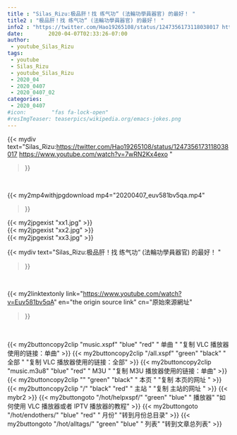```yaml
---
title : "Silas_Rizu:极品肝！找 练气功“ (法輪功學員器官) 的最好！ "
title2 : "极品肝！找 练气功“ (法輪功學員器官) 的最好！ "
info2 : "https://twitter.com/Hao19265108/status/1247356173118038017 https://www.youtube.com/watch?v=7wRN2Kx4exo "
date:        2020-04-07T02:33:26-07:00
author:
 - youtube_Silas_Rizu
tags:
 - youtube
 - Silas_Rizu
 - youtube_Silas_Rizu
 - 2020_04
 - 2020_0407
 - 2020_0407_02
categories:
 - 2020_0407
#icon:        "fas fa-lock-open"
#resImgTeaser: teaserpics/wikipedia.org/emacs-jokes.png
---
```


{{< mydiv text="Silas_Rizu:https://twitter.com/Hao19265108/status/1247356173118038017 https://www.youtube.com/watch?v=7wRN2Kx4exo "
>}}
<br>


{{< my2mp4withjpgdownload mp4="20200407_euv581bv5qa.mp4"
>}}

{{< my2jpgexist "xx1.jpg" >}}<br>
{{< my2jpgexist "xx2.jpg" >}}<br>
{{< my2jpgexist "xx3.jpg" >}}<br>



{{< mydiv text="Silas_Rizu:极品肝！找 练气功“ (法輪功學員器官) 的最好！ "
>}}
<br>

{{< my2linktextonly link="https://www.youtube.com/watch?v=Euv581bv5qA"
en="the origin source link" cn="原始來源網址"
>}}


<br>

{{< my2buttoncopy2clip "music.xspf"        "blue"   "red"    " 单曲 "  "复制 VLC 播放器使用的链接：单曲" >}} {{< my2buttoncopy2clip "/all.xspf"         "green"  "black"  " 全部 "  "复制 VLC 播放器使用的链接：全部" >}} {{< my2buttoncopy2clip "music.m3u8"        "blue"   "red"    " M3U  "    "复制 M3U 播放器使用的链接：单曲" >}} {{< my2buttoncopy2clip ""                  "green"  "black"  " 本页 "    "复制 本页的网址 " >}} {{< my2buttoncopy2clip "/"                 "black"  "red"    " 主站 "    "复制 主站的网址 " >}} {{< mybr2 >}} {{< my2buttongoto      "/hot/helpxspf/"    "green"  "blue"   " 播放器" "如何使用 VLC 播放器或者 IPTV 播放器的教程" >}} {{< my2buttongoto      "/hot/endothers/"   "blue"   "red"    " 月份"   "转到月份总目录" >}} {{< my2buttongoto      "/hot/alltags/"     "green"  "blue"   " 列表"   "转到文章总列表" >}} 
